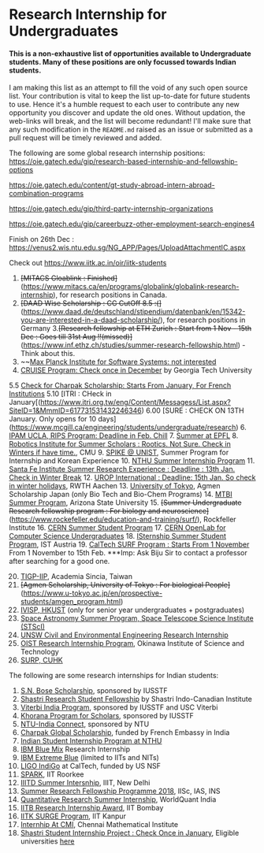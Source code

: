 # Research Internship for Undergraduates

#### This is a non-exhaustive list of opportunities available to Undergraduate students. Many of these positions are only focussed towards Indian students.

I am making this list as an attempt to fill the void of any such open source list. Your contribution is vital to keep the list up-to-date for future students to use. Hence it's a humble request to each user to contribute any new opportunity you discover and update the old ones. Without updation, the web-links will break, and the list will become redundant! I'll make sure that any such modification in the `README.md` raised as an issue or submitted as a pull request will be timely reviewed and added.

The following are some global research internship positions:
https://oie.gatech.edu/gip/research-based-internship-and-fellowship-options


https://oie.gatech.edu/content/gt-study-abroad-intern-abroad-combination-programs


https://oie.gatech.edu/gip/third-party-internship-organizations

https://oie.gatech.edu/gip/careerbuzz-other-employment-search-engines4

Finish on 26th Dec :
https://venus2.wis.ntu.edu.sg/NG_APP/Pages/UploadAttachmentIC.aspx


Check out https://www.iitk.ac.in/oir/iitk-students
1.  ~~[MITACS Gloablink : Finished]~~(https://www.mitacs.ca/en/programs/globalink/globalink-research-internship), for research positions in Canada.
2. ~~[DAAD Wise Scholarship : CG CutOff 8.5 :(]~~(https://www.daad.de/deutschland/stipendium/datenbank/en/15342-you-are-interested-in-a-daad-scholarship/), for research positions in Germany
3.~~[Research fellowship at ETH Zurich : Start from 1 Nov - 15th Dec : Goes till 31st Aug !!(missed)]~~(https://www.inf.ethz.ch/studies/summer-research-fellowship.html) - Think about this.
4. ~~[Max Planck Institute for Software Systems: not interested](https://apply.mpi-sws.org/register/internship/)
5. [CRUISE Program: Check once in December](https://www.cse.gatech.edu/research/cruise) by Georgia Tech University

5.5 [Check for Charpak Scholarship: Starts From January, For French Institutions](https://www.inde.campusfrance.org/charpak-lab-scholarship) 
5.10 [ITRI : CHeck in January[(https://www.itri.org.tw/eng/Content/Messagess/List.aspx?SiteID=1&MmmID=617731531432246346)
6.00 [SURE : CHECK ON 13TH January. Only opens for 10 days] (https://www.mcgill.ca/engineering/students/undergraduate/research)
6. [IPAM UCLA, RIPS Program: Deadline in Feb. Chill](http://www.ipam.ucla.edu/programs/student-research-programs/)
7. [Summer at EPFL](https://summer.epfl.ch/)
8. [Robotics Institute for Summer Scholars : Rootics. Not Sure. Check in Winters if have time.](https://riss.ri.cmu.edu/), CMU
9. [SPIKE @ UNIST](http://spike.unist.ac.kr/main/main.php), Summer Program for Internship and Korean Experience
10. [NTHU Summer Internship Program](http://eng-en.web.nthu.edu.tw/files/14-1130-129169,r1447-1.php)
11. [Santa Fe Institute Summer Research Experience : Deadline : 13th Jan. Check in Winter Break](https://www.santafe.edu/engage/learn/schools/research-experiences-undergraduates)
12. [UROP International : Deadline: 15th Jan. So check in winter holidays](http://www.rwth-aachen.de/cms/root/Forschung/Angebote-fuer-Forschende/Angebote-fuer-Studierende/UROP/UROP-INternational/~wnr/Informationen-fuer-Studierende/?lidx=1), RWTH Aachen
13. [University of Tokyo](http://www.amgenscholars.com/japan-program), Agmen Scholarship Japan (only Bio Tech and Bio-Chem Programs)
14. [MTBI Summer Program](https://mtbi.asu.edu/summerprogram), Arizona State University
15. ~~[Summer Undergraduate Research fellowship program : For biology and neuroscience]~~(https://www.rockefeller.edu/education-and-training/surf/), Rockfeller Institute
16. [CERN Summer Student Program](https://careers.cern/join-us/summer-student-programme-member-states)
17. [CERN OpenLab for Computer Science Undergraduates](https://openlab.cern/education)
18. [ISternship Summer Student Program](https://phd.pages.ist.ac.at/isternship/), IST Austria
19. [CalTech SURF Program : Starts From 1 November](https://www.sfp.caltech.edu/programs/surf/application_information)
From 1 November to 15th Feb.
***Imp: Ask Biju Sir to contact a professor after searching for a good one.



20. [TIGP-IIP](https://tigpsip.apps.sinica.edu.tw/index.php), Academia Sincia, Taiwan
21. ~~[Agmen Scholarship, University of Tokyo : For biological People]~~(https://www.u-tokyo.ac.jp/en/prospective-students/amgen_program.html)
22. [IVISP, HKUST](https://pg.ust.hk/ivisp) (only for senior year undergraduates + postgraduates)
23. [Space Astronomy Summer Program, Space Telescope Science Institute (STScI)](http://www.stsci.edu/opportunities/space-astronomy-summer-program)
24. [UNSW Civil and Environmental Engineering Research Internship](https://www.engineering.unsw.edu.au/civil-engineering/study-with-us/international-exchange/research-internship-to-unsw-for-international-students)
25. [OIST Research Internship Program](https://groups.oist.jp/grad/research-interns), Okinawa Institute of Science and Technology
26. [SURP, CUHK](http://www.summer.cuhk.edu.hk/surp/)

The following are some research internships for Indian students:

1. [S.N. Bose Scholarship](http://iusstf.org/story/53-74-For-Indian-Students.html), sponsored by IUSSTF
1. [Shastri Research Student Fellowship](https://www.shastriinstitute.org/shastri-research-student-fellowship) by Shastri Indo-Canadian Institute
2. [Viterbi India Program](http://iusstf.org/story/53-51-IUSSTF-Viterbi-Program.html), sponsored by IUSSTF and USC Viterbi
3. [Khorana Program for Scholars](http://iusstf.org/story/53-50-Khorana-Program.html), sponsored by IUSSTF
4. [NTU-India Connect](http://global.ntu.edu.sg/GMP/ic/Pages/default.aspx), sponsored by NTU
5. [Charpak Global Scholarship](http://www.inde.campusfrance.org/en/page/charpak-research-internship-program), funded by French Embassy in India
6. [Indian Student Internship Program at NTHU](http://oga.nthu.edu.tw/news.php?id=233&lang=en)
7. [IBM Blue Mix](https://researcher.watson.ibm.com/researcher/view_group_subpage.php?id=8101) Research Internship
8. [IBM Extreme Blue](http://www-07.ibm.com/employment/in/students/extreme-blue/index.html) (limited to IITs and NITs)
9. [LIGO IndiGo](http://jobs.gw-indigo.org/tiki-index.php?page=LIGO-IndIGO+Summer+Students+Program) at CalTech, funded by US NSF
10. [SPARK](http://spark.iitr.ac.in/), IIT Roorkee
11. [IIITD Summer Intersnhip](https://www.iiitd.ac.in/placement/internships), IIIT, New Delhi
12. [Summer Research Fellowship Programme 2018](http://web-japps.ias.ac.in:8080/fellowship2018/index.html), IISc, IAS, INS
13. [Quantitative Research Summer Internship](https://websim.worldquantchallenge.com/en/cms/wqc/summerprograms/india/), WorldQuant India
14. [IITB Research Internship Award](http://www.iitb.ac.in/en/education/research-internship), IIT Bombay
15. [IITK SURGE Program](https://www.iitk.ac.in/dord/surge), IIT Kanpur
16. [Internhip At CMI](https://www.cmi.ac.in/admissions/internships.php), Chennai Mathematical Institute
17. [Shastri Student Internship Project : Check Once in January](https://www.shastriinstitute.org/Shastri_Student_Internship_Project), Eligible universities [here](https://www.shastriinstitute.org/member-council)
